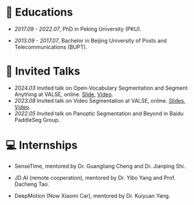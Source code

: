 [//]: # (# 🎖 Honors and Awards)

[//]: # (- National Scholarship, Ministry of Education of China in PKU &#40;year 2020-2021&#41; &#40;year 2019-2020&#41;.)

[//]: # (- President Scholarship of PKU &#40;year 2020-2021&#41;.)

[//]: # (- *2017, 2022* Beijing Excellent Graduates.)

[//]: # (- *2017, 2022* BUPT Excellent Graduates, PKU Excellent Graduates.)

[//]: # (- *2021.11* Winner of Segmenting and Tracking Every Point and Pixel: 6th Workshop on [ICCV-2021]&#40;https://motchallenge.net/workshops/bmtt2021/&#41; Track2 &#40;Project Leader and First Author&#41;.)

[//]: # ()

# 📖 Educations

- *2017.09 - 2022.07*, PhD in Peking University (PKU).

- *2013.09 - 2017.07*, Bachelor in Beijing University of Posts and Telecommunications (BUPT).


# 💬 Invited Talks
- *2024.03* Invited talk on Open-Vocabulary Segmentation and Segment Anything at VALSE, online. [Slide](../../project/paper_local/xiangtai_valse_talk_3_20_2024.pdf), [Video](https://www.bilibili.com/video/BV1PZ421b7U7/?spm_id_from=333.337.search-card.all.click&vd_source=6bb672e5bcff6f43a998d1ba30743967).
- *2023.08* Invited talk on Video Segmentation at VALSE, online. [Slides](../../project/paper_local/talk-valse-8-30-2023.pdf), [Video](https://www.bilibili.com/video/BV1Ku411u741/?spm_id_from=333.337.search-card.all.click&vd_source=6bb672e5bcff6f43a998d1ba30743967).
- *2022.05* Invited talk on Panoptic Segmentation and Beyond in Baidu PaddleSeg Group.

[//]: # (- *2021.12* Invited talk on Video Segmentation in DiDi Auto-Driving Group.)

[//]: # (- *2021.10* Invited talk on Aligned Segmentation HuaWei Noah Auto-Driving Group.)


# 💻 Internships

- SenseTime, mentored by Dr. Guangliang Cheng and Dr. Jianping Shi.

- JD AI (remote cooperation), mentored by Dr. Yibo Yang and Prof. Dacheng Tao.

- DeepMotion (Now Xiaomi Car), mentored by Dr. Kuiyuan Yang.

[//]: # (- I was mentored by [Dr.Kuiyuan Yang]&#40;https://scholar.google.com/citations?user=g2gAY_0AAAAJ&hl=zh-CN&#41;, [Prof.Li Zhang]&#40;http://www.robots.ox.ac.uk/~lz/&#41;, [Dr.Guangliang Cheng]&#40;https://scholar.google.com/citations?user=FToOC-wAAAAJ&hl=zh-CN&#41;, )

[//]: # ()
[//]: # ([Dr.Yibo Yang]&#40;https://iboing.github.io/&#41;, [Prof.Dacheng Tao]&#40;https://scholar.google.com/citations?user=RwlJNLcAAAAJ&hl=zh-CN&#41;, [Prof.Zhouchen Lin]&#40;https://zhouchenlin.github.io/&#41;, [[Dr.Jiangmiao Pang]&#40;https://oceanpang.github.io/&#41; during the PhD study.)